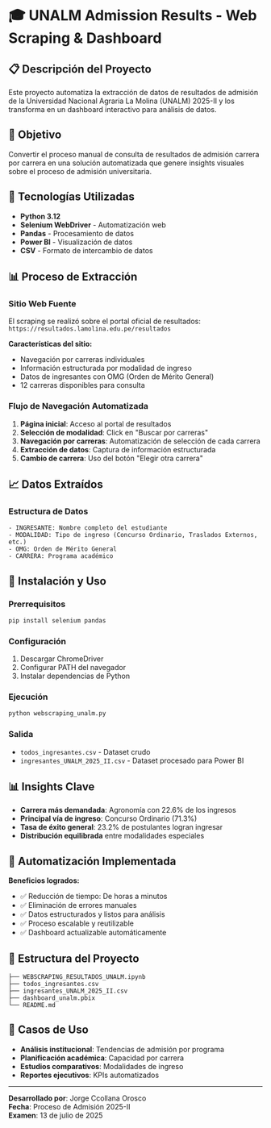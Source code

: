 # 🎓 UNALM Admission Results - Web Scraping & Dashboard

## 📋 Descripción del Proyecto

Este proyecto automatiza la extracción de datos de resultados de admisión de la Universidad Nacional Agraria La Molina (UNALM) 2025-II y los transforma en un dashboard interactivo para análisis de datos.

## 🎯 Objetivo

Convertir el proceso manual de consulta de resultados de admisión carrera por carrera en una solución automatizada que genere insights visuales sobre el proceso de admisión universitaria.

## 🔧 Tecnologías Utilizadas

- **Python 3.12**
- **Selenium WebDriver** - Automatización web
- **Pandas** - Procesamiento de datos
- **Power BI** - Visualización de datos
- **CSV** - Formato de intercambio de datos

## 📊 Proceso de Extracción

### Sitio Web Fuente
El scraping se realizó sobre el portal oficial de resultados: `https://resultados.lamolina.edu.pe/resultados`

**Características del sitio:**
- Navegación por carreras individuales
- Información estructurada por modalidad de ingreso
- Datos de ingresantes con OMG (Orden de Mérito General)
- 12 carreras disponibles para consulta

### Flujo de Navegación Automatizada

1. **Página inicial**: Acceso al portal de resultados
2. **Selección de modalidad**: Click en "Buscar por carreras"
3. **Navegación por carreras**: Automatización de selección de cada carrera
4. **Extracción de datos**: Captura de información estructurada
5. **Cambio de carrera**: Uso del botón "Elegir otra carrera"

## 📈 Datos Extraídos

### Estructura de Datos
```
- INGRESANTE: Nombre completo del estudiante
- MODALIDAD: Tipo de ingreso (Concurso Ordinario, Traslados Externos, etc.)
- OMG: Orden de Mérito General
- CARRERA: Programa académico
```


## 🚀 Instalación y Uso

### Prerrequisitos
```bash
pip install selenium pandas
```

### Configuración
1. Descargar ChromeDriver
2. Configurar PATH del navegador
3. Instalar dependencias de Python

### Ejecución
```bash
python webscraping_unalm.py
```

### Salida
- `todos_ingresantes.csv` - Dataset crudo
- `ingresantes_UNALM_2025_II.csv` - Dataset procesado para Power BI

## 📊 Insights Clave

- **Carrera más demandada**: Agronomía con 22.6% de los ingresos
- **Principal vía de ingreso**: Concurso Ordinario (71.3%)
- **Tasa de éxito general**: 23.2% de postulantes logran ingresar
- **Distribución equilibrada** entre modalidades especiales

## 🔄 Automatización Implementada

**Beneficios logrados:**
- ✅ Reducción de tiempo: De horas a minutos
- ✅ Eliminación de errores manuales
- ✅ Datos estructurados y listos para análisis
- ✅ Proceso escalable y reutilizable
- ✅ Dashboard actualizable automáticamente

## 📁 Estructura del Proyecto

```
├── WEBSCRAPING_RESULTADOS_UNALM.ipynb
├── todos_ingresantes.csv
├── ingresantes_UNALM_2025_II.csv
├── dashboard_unalm.pbix
└── README.md
```

## 🎯 Casos de Uso

- **Análisis institucional**: Tendencias de admisión por programa
- **Planificación académica**: Capacidad por carrera
- **Estudios comparativos**: Modalidades de ingreso
- **Reportes ejecutivos**: KPIs automatizados

---

**Desarrollado por**: Jorge Ccollana Orosco  
**Fecha**: Proceso de Admisión 2025-II  
**Examen**: 13 de julio de 2025
